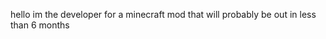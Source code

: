 hello im the developer for a minecraft mod that will probably be out in less than 6 months

<!---
declan234e/declan234e is a ✨ special ✨ repository because its `README.md` (this file) appears on your GitHub profile.
You can click the Preview link to take a look at your changes.
--->
